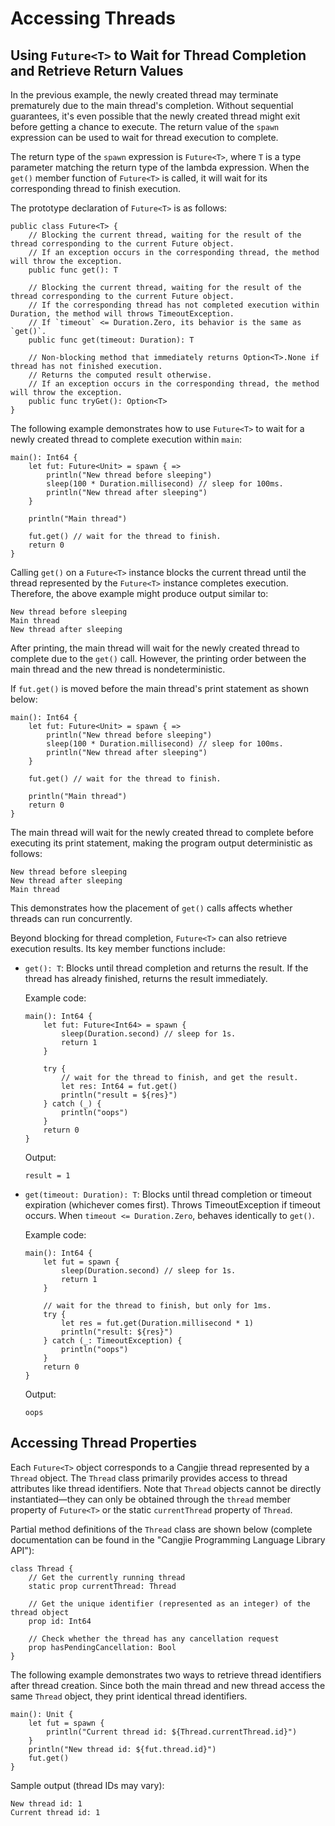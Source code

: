 # Accessing Threads

## Using `Future<T>` to Wait for Thread Completion and Retrieve Return Values

In the previous example, the newly created thread may terminate prematurely due to the main thread's completion. Without sequential guarantees, it's even possible that the newly created thread might exit before getting a chance to execute. The return value of the `spawn` expression can be used to wait for thread execution to complete.

The return type of the `spawn` expression is `Future<T>`, where `T` is a type parameter matching the return type of the lambda expression. When the `get()` member function of `Future<T>` is called, it will wait for its corresponding thread to finish execution.

The prototype declaration of `Future<T>` is as follows:

```cangjie
public class Future<T> {
    // Blocking the current thread, waiting for the result of the thread corresponding to the current Future object.
    // If an exception occurs in the corresponding thread, the method will throw the exception.
    public func get(): T

    // Blocking the current thread, waiting for the result of the thread corresponding to the current Future object.
    // If the corresponding thread has not completed execution within Duration, the method will throws TimeoutException.
    // If `timeout` <= Duration.Zero, its behavior is the same as `get()`.
    public func get(timeout: Duration): T

    // Non-blocking method that immediately returns Option<T>.None if thread has not finished execution.
    // Returns the computed result otherwise.
    // If an exception occurs in the corresponding thread, the method will throw the exception.
    public func tryGet(): Option<T>
}
```

The following example demonstrates how to use `Future<T>` to wait for a newly created thread to complete execution within `main`:

<!-- run -->

```cangjie
main(): Int64 {
    let fut: Future<Unit> = spawn { =>
        println("New thread before sleeping")
        sleep(100 * Duration.millisecond) // sleep for 100ms.
        println("New thread after sleeping")
    }

    println("Main thread")

    fut.get() // wait for the thread to finish.
    return 0
}
```

Calling `get()` on a `Future<T>` instance blocks the current thread until the thread represented by the `Future<T>` instance completes execution. Therefore, the above example might produce output similar to:

```text
New thread before sleeping
Main thread
New thread after sleeping
```

After printing, the main thread will wait for the newly created thread to complete due to the `get()` call. However, the printing order between the main thread and the new thread is nondeterministic.

If `fut.get()` is moved before the main thread's print statement as shown below:

<!-- verify -->

```cangjie
main(): Int64 {
    let fut: Future<Unit> = spawn { =>
        println("New thread before sleeping")
        sleep(100 * Duration.millisecond) // sleep for 100ms.
        println("New thread after sleeping")
    }

    fut.get() // wait for the thread to finish.

    println("Main thread")
    return 0
}
```

The main thread will wait for the newly created thread to complete before executing its print statement, making the program output deterministic as follows:

```text
New thread before sleeping
New thread after sleeping
Main thread
```

This demonstrates how the placement of `get()` calls affects whether threads can run concurrently.

Beyond blocking for thread completion, `Future<T>` can also retrieve execution results. Its key member functions include:

- `get(): T`: Blocks until thread completion and returns the result. If the thread has already finished, returns the result immediately.

    Example code:

    <!-- verify -->

    ```cangjie
    main(): Int64 {
        let fut: Future<Int64> = spawn {
            sleep(Duration.second) // sleep for 1s.
            return 1
        }

        try {
            // wait for the thread to finish, and get the result.
            let res: Int64 = fut.get()
            println("result = ${res}")
        } catch (_) {
            println("oops")
        }
        return 0
    }
    ```

    Output:

    ```text
    result = 1
    ```

- `get(timeout: Duration): T`: Blocks until thread completion or timeout expiration (whichever comes first). Throws TimeoutException if timeout occurs. When `timeout <= Duration.Zero`, behaves identically to `get()`.

    Example code:

    <!-- verify -->

    ```cangjie
    main(): Int64 {
        let fut = spawn {
            sleep(Duration.second) // sleep for 1s.
            return 1
        }

        // wait for the thread to finish, but only for 1ms.
        try {
            let res = fut.get(Duration.millisecond * 1)
            println("result: ${res}")
        } catch (_: TimeoutException) {
            println("oops")
        }
        return 0
    }
    ```

    Output:

    ```text
    oops
    ```

## Accessing Thread Properties

Each `Future<T>` object corresponds to a Cangjie thread represented by a `Thread` object. The `Thread` class primarily provides access to thread attributes like thread identifiers. Note that `Thread` objects cannot be directly instantiated—they can only be obtained through the `thread` member property of `Future<T>` or the static `currentThread` property of `Thread`.

Partial method definitions of the `Thread` class are shown below (complete documentation can be found in the "Cangjie Programming Language Library API"):

```cangjie
class Thread {
    // Get the currently running thread
    static prop currentThread: Thread

    // Get the unique identifier (represented as an integer) of the thread object
    prop id: Int64

    // Check whether the thread has any cancellation request
    prop hasPendingCancellation: Bool
}
```

The following example demonstrates two ways to retrieve thread identifiers after thread creation. Since both the main thread and new thread access the same `Thread` object, they print identical thread identifiers.

<!-- run -->

```cangjie
main(): Unit {
    let fut = spawn {
        println("Current thread id: ${Thread.currentThread.id}")
    }
    println("New thread id: ${fut.thread.id}")
    fut.get()
}
```

Sample output (thread IDs may vary):

```text
New thread id: 1
Current thread id: 1
```
